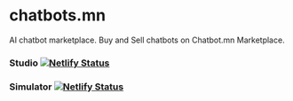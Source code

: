 # chatbots.mn

AI chatbot marketplace. Buy and Sell chatbots on Chatbot.mn Marketplace.

### Studio [![Netlify Status](https://api.netlify.com/api/v1/badges/3626d3d8-2fa1-4366-8b1d-3bb49ba26350/deploy-status)](https://app.netlify.com/sites/chatbotsmn-studio/deploys)

### Simulator [![Netlify Status](https://api.netlify.com/api/v1/badges/9e7cca80-9ea5-4f53-892a-a1142eea0ef3/deploy-status)](https://app.netlify.com/sites/chatbotsmn-simulator/deploys)

